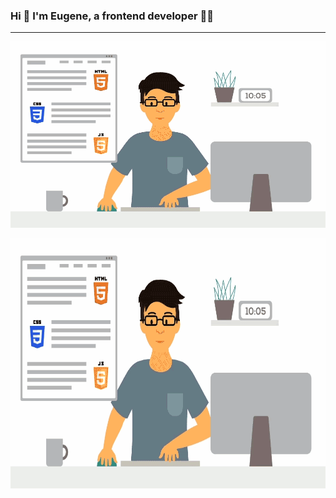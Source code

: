 ### Hi 👋 I'm Eugene, a frontend developer 👩‍💻

___

![Header](assets/writeJS.gif)
<div style="display: flex; justify-content: center;">
    <img src="assets/writeJS.gif" width="600" height="400" alt="Your GIF">
</div>

<!--
**talismanchik/talismanchik** is a ✨ _special_ ✨ repository because its `README.md` (this file) appears on your GitHub profile.

Here are some ideas to get you started:

- 🔭 I’m currently working on ...
- 🌱 I’m currently learning ...
- 👯 I’m looking to collaborate on ...
- 🤔 I’m looking for help with ...
- 💬 Ask me about ...
- 📫 How to reach me: ...
- 😄 Pronouns: ...
- ⚡ Fun fact: ...
-->
